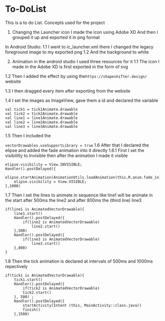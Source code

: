 # To-DoList
This is a to do List.
Concepts used for the project 
1.	Changing the Launcher icon 
I made the icon using Adobe XD 
And then I grouped it up and exported it in png format

In Android Studio:
1.1	I went to ic_launcher.xml there I changed the legacy foreground image to my exported png
1.2	And the background to white

2.	Animation in the android studio
I used three resources for it 
1.1 The icon I made in the Adobe XD is first exported in the form of    svg

1.2 Then  I added the effect by using the``` https://shapeshifter.design/ ``` website 

1.3 I then dragged every item after exporting from the website 

1.4 I set the images as ImageView, gave them a id and declared the variable 
```
val tick1 = tick1Animate.drawable
val tick2 = tick2Animate.drawable
val line1 = line1Animate.drawable
val line2 = line2Animate.drawable
val line3 = line3Animate.drawable

```

1.5 Then I included the 
       
 ```vectorDrawables.useSupportLibrary = true```
1.6 After that I declared the elipse and added the fade animation      into it directly
1.6.1 First I set the visibililty to Invisible then after the animation I made it visible
```
elipse.visibility = View.INVISIBLE;
Handler().postDelayed({
    elipse.startAnimation(AnimationUtils.loadAnimation(this,R.anim.fade_in))
    elipse.visibility = View.VISIBLE;
},1000)
```
1.7  Then I set the lines to animate in sequence like line1 will be animate in the start after 500ms the line2 and after 800ms the (third line) line3

```
if(line1 is AnimatedVectorDrawable){
    line1.start()
    Handler().postDelayed({
        if(line2 is AnimatedVectorDrawable)
            line2.start()
    },500)
    Handler().postDelayed({
        if(line3 is AnimatedVectorDrawable)
            line3.start()
    },800)
}
```
1.8 Then the tick animation is declared at intervals of 500ms and 1000ms repectively
```
if(tick1 is AnimatedVectorDrawable){
    tick1.start()
    Handler().postDelayed({
        if(tick2 is AnimatedVectorDrawable)
        tick2.start()
    }, 500) ;
    Handler().postDelayed({
        startActivity(Intent (this, MainActivity::class.java))
        finish()
    },1500)
```

